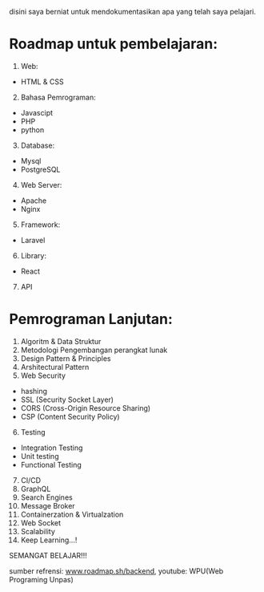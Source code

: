 disini saya berniat untuk mendokumentasikan apa yang telah saya pelajari.
# Roadmap untuk pembelajaran:

1. Web:
- HTML & CSS

2. Bahasa Pemrograman:
- Javascipt
- PHP
- python

3. Database:
- Mysql
- PostgreSQL

4. Web Server:
- Apache
- Nginx

5. Framework:
- Laravel

6. Library:
- React

7. API


# Pemrograman Lanjutan:

1. Algoritm & Data Struktur
2. Metodologi Pengembangan perangkat lunak
3. Design Pattern & Principles
4. Arshitectural Pattern
5. Web Security
- hashing
- SSL (Security Socket Layer)
- CORS (Cross-Origin Resource Sharing)
- CSP (Content Security Policy)

6. Testing
- Integration Testing
- Unit testing
- Functional Testing

7. CI/CD
8. GraphQL
9. Search Engines
10. Message Broker
11. Containerzation & Virtualzation
12. Web Socket
13. Scalability
14. Keep Learning...!

SEMANGAT BELAJAR!!!

sumber refrensi: www.roadmap.sh/backend, youtube: WPU(Web Programing Unpas)
